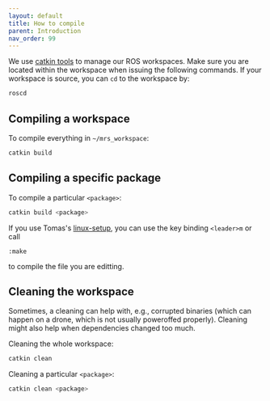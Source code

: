 ```yaml
---
layout: default
title: How to compile
parent: Introduction
nav_order: 99
---
```


We use [catkin tools](https://catkin-tools.readthedocs.io/en/latest/) to manage our ROS workspaces.
Make sure you are located within the workspace when issuing the following commands.
If your workspace is source, you can `cd` to the workspace by:
```bash
roscd
```

## Compiling a workspace

To compile everything in `~/mrs_workspace`:
```bash
catkin build
```

## Compiling a specific package

To compile a particular `<package>`:
```bash
catkin build <package>
```

If you use Tomas's [linux-setup](https://github.com/klaxalk/linux-setup), you can use the key binding `<leader>m` or call
```
:make
``` 
to compile the file you are editting.

## Cleaning the workspace

Sometimes, a cleaning can help with, e.g., corrupted binaries (which can happen on a drone, which is not usually poweroffed properly).
Cleaning might also help when dependencies changed too much.

Cleaning the whole workspace:
```bash
catkin clean
```

Cleaning a particular `<package>`:
```bash
catkin clean <package>
```
